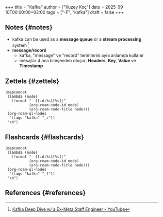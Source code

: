 +++
title = "Kafka"
author = ["Kuzey Koç"]
date = 2025-09-10T00:00:00+03:00
tags = ["-F", "kafka"]
draft = false
+++

## Notes {#notes}

-   kafka can be used as a **message queue** or a **stream processing** system&nbsp;[^fn:1]
-   **message/record**
    -   kafka, "message" ve "record" terimlerini aynı anlamda kullanır
    -   mesajlar 4 ana bileşenden oluşur; **Headers**, **Key**, **Value** ve **Timestamp**


## Zettels {#zettels}

```emacs-lisp
(mapconcat
 (lambda (node)
   (format "- [[id:%s][%s]]"
           (org-roam-node-id node)
           (org-roam-node-title node)))
 (org-roam-ql-nodes
  '(tags "kafka" "_z"))
 "\n")
```


## Flashcards {#flashcards}

```emacs-lisp
(mapconcat
 (lambda (node)
   (format "- [[id:%s][%s]]"
           (org-roam-node-id node)
           (org-roam-node-title node)))
 (org-roam-ql-nodes
  '(tags "kafka" "_f"))
 "\n")
```


## References {#references}

[^fn:1]: [Kafka Deep Dive w/ a Ex-Meta Staff Engineer - YouTube](https://www.youtube.com/watch?v=DU8o-OTeoCc)
